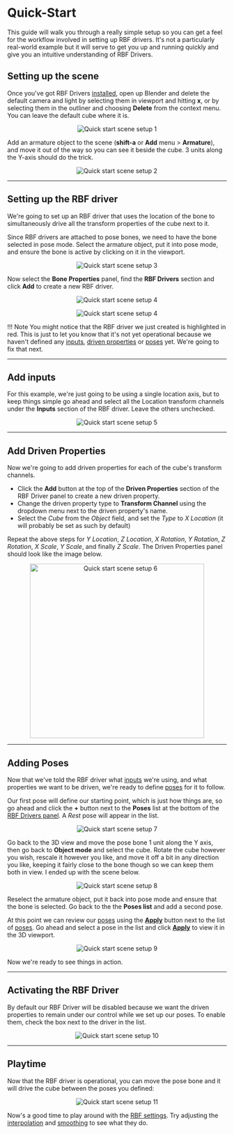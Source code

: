 # Quick-Start

This guide will walk you through a really simple setup so you can get a feel for the workflow
involved in setting up RBF drivers. It's not a particularly real-world example but it will
serve to get you up and running quickly and give you an intuitive understanding of RBF Drivers.

## Setting up the scene

Once you've got RBF Drivers [installed](../../installation), open up Blender and delete the
default camera and light by selecting them in viewport and hitting **x**, or by selecting them in
the outliner and choosing **Delete** from the context menu. You can leave the default cube where
it is.

<p style="text-align:center"><img src="../../img/quickstart_001.jpg" alt="Quick start scene setup 1"/></p>

Add an armature object to the scene (**shift-a** or **Add** menu > **Armature**), and move it
out of the way so you can see it beside the cube. 3 units along the Y-axis should do the trick.

<p style="text-align:center"><img src="../../img/quickstart_002.jpg" alt="Quick start scene setup 2"/></p>

___________________________________________________________________________________________________

## Setting up the RBF driver

We're going to set up an RBF driver that uses the location of the bone to simultaneously drive all
the transform properties of the cube next to it.

Since RBF drivers are attached to pose bones, we need to have the bone selected in pose mode.
Select the armature object, put it into pose mode, and ensure the bone is active by clicking on it
in the viewport.

<p style="text-align:center"><img src="../../img/quickstart_003.jpg" alt="Quick start scene setup 3"/></p>

Now select the **Bone Properties** panel, find the **RBF Drivers** section and click **Add** to
create a new RBF driver.

<p style="text-align:center"><img src="../../img/quickstart_004.jpg" alt="Quick start scene setup 4"/></p>

<p style="text-align:center"><img src="../../img/quickstart_004b.jpg" alt="Quick start scene setup 4"/></p>

!!! Note
    You might notice that the RBF driver we just created is highlighted in red. This is just to let
    you know that it's not yet operational because we haven't defined any
    [inputs](../inputs), [driven properties](../driven-properties) or
    [poses](../poses) yet. We're going to fix that next.

___________________________________________________________________________________________________

## Add inputs

For this example, we're just going to be using a single location axis, but to keep things simple go
ahead and select all the Location transform channels under the **Inputs** section of the RBF driver.
Leave the others unchecked.

<p style="text-align:center"><img src="../../img/quickstart_005.jpg" alt="Quick start scene setup 5"/></p>

___________________________________________________________________________________________________

## Add Driven Properties

Now we're going to add driven properties for each of the cube's transform channels.

* Click the **Add** button at the top of the **Driven Properties** section of the RBF Driver panel to
  create a new driven property.
* Change the driven property type to **Transform Channel** using the dropdown menu next to the driven
  property's name.
* Select the *Cube* from the *Object* field, and set the *Type* to *X Location* (it will probably
  be set as such by default)

Repeat the above steps for *Y Location*, *Z Location*, *X Rotation*, *Y Rotation*, *Z Rotation*, 
*X Scale*, *Y Scale*, and finally *Z Scale*. The Driven Properties panel should look like the image
below.

<p style="text-align:center"><img src="../../img/quickstart_006.jpg" alt="Quick start scene setup 6" width=400/></p>

___________________________________________________________________________________________________

## Adding Poses

Now that we've told the RBF driver what [inputs](../inputs) we're using, and what properties
we want to be driven, we're ready to define [poses](../poses) for it to follow.

Our first pose will define our starting point, which is just how things are, so go ahead and click the
**+** button next to the **Poses** list at the bottom of the
[RBF Drivers panel](../managing-drivers). A *Rest* pose will appear in the list.

<p style="text-align:center"><img src="../../img/quickstart_007.jpg" alt="Quick start scene setup 7"/></p>

Go back to the 3D view and move the pose bone 1 unit along the Y axis, then go back to
**Object mode** and select the cube. Rotate the cube however you wish, rescale it however you
like, and move it off a bit in any direction you like, keeping it fairly close to the bone though
so we can keep them both in view. I ended up with the scene below.

<p style="text-align:center"><img src="../../img/quickstart_008.jpg" alt="Quick start scene setup 8"/></p>

Reselect the armature object, put it back into pose mode and ensure that the bone is selected.
Go back to the the **Poses list** and add a second pose.

At this point we can review our [poses](../poses) using the
[**Apply**](../poses#viewing-and-updating-poses) button next to the list of
[poses](../poses). Go ahead and select a pose in the list and click
[**Apply**](../poses#viewing-and-updating-poses) to view it in the 3D viewport.

<p style="text-align:center"><img src="../../img/quickstart_009.jpg" alt="Quick start scene setup 9"/></p>

Now we're ready to see things in action.

___________________________________________________________________________________________________

## Activating the RBF Driver

By default our RBF Driver will be disabled because we want the driven properties to remain under
our control while we set up our poses. To enable them, check the box next to the driver in
the list.

<p style="text-align:center">
<img src="../../img/drivers_panel_mutehlt.jpg" alt="Quick start scene setup 10"/>
</p>

___________________________________________________________________________________________________

## Playtime

Now that the RBF driver is operational, you can move the pose bone and it will drive the cube
between the poses you defined:

<p style="text-align:center">
<img src="../../img/quickstart_010.gif" alt="Quick start scene setup 11"/>
</p>

Now's a good time to play around with the [RBF settings](../rbf-settings). Try adjusting
the [interpolation](../rbf-settings#interpolation) and
[smoothing](../rbf-settings#smoothing) to see what they do.
